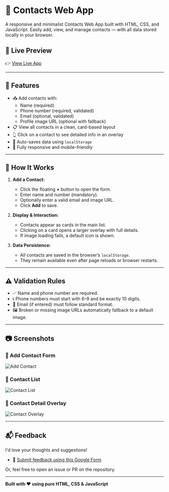 # 📇 Contacts Web App

A responsive and minimalist Contacts Web App built with HTML, CSS, and JavaScript. Easily add, view, and manage contacts — with all data stored locally in your browser.

## 🔗 Live Preview

👉 [View Live App](https://contacts-app-seven-chi.vercel.app/)

---

## 🚀 Features

- 📥 Add contacts with:
  - Name (required)
  - Phone number (required, validated)
  - Email (optional, validated)
  - Profile image URL (optional with fallback)
- 📋 View all contacts in a clean, card-based layout
- 👆 Click on a contact to see detailed info in an overlay
- 💾 Auto-saves data using `localStorage`
- 📱 Fully responsive and mobile-friendly

---

## 📝 How It Works

1. **Add a Contact:**
   - Click the floating **+** button to open the form.
   - Enter name and number (mandatory).
   - Optionally enter a valid email and image URL.
   - Click **Add** to save.

2. **Display & Interaction:**
   - Contacts appear as cards in the main list.
   - Clicking on a card opens a larger overlay with full details.
   - If image loading fails, a default icon is shown.

3. **Data Persistence:**
   - All contacts are saved in the browser’s `localStorage`.
   - They remain available even after page reloads or browser restarts.

---

## ⚠️ Validation Rules

- ✅ Name and phone number are required.
- 📞 Phone numbers must start with 6–9 and be exactly 10 digits.
- 📧 Email (if entered) must follow standard format.
- 🖼️ Broken or missing image URLs automatically fallback to a default image.

---

## 📷 Screenshots

### 🔹 Add Contact Form
![Add Contact](assets/.png)

### 🔹 Contact List
![Contact List](assets/.png)

### 🔹 Contact Detail Overlay
![Contact Overlay](assets/.png)

---

## 📬 Feedback

I'd love your thoughts and suggestions!

- 📝 [Submit feedback using this Google Form](https://forms.gle/womwzi7Li9cG61TS7)

Or, feel free to open an issue or PR on the repository.

---

**Built with ❤️ using pure HTML, CSS & JavaScript**
